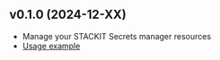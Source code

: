 ## v0.1.0 (2024-12-XX)

- Manage your STACKIT Secrets manager resources
- [Usage example](https://github.com/stackitcloud/stackit-sdk-python/tree/main/examples/secretsmanager)
